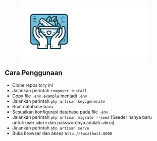 <p align="center"><img src="public\backend\assets\images\foodify-light-logo.png" width="400" alt="Foodify Logo"></p>

## Cara Penggunaan

- Clone repository ini
- Jalankan perintah `composer install`
- Copy file `.env.example` menjadi `.env`
- Jalankan perintah `php artisan key:generate`
- Buat database baru
- Sesuaikan konfigurasi database pada file `.env`
- Jalankan perintah `php artisan migrate --seed` (Seeder hanya baru untuk user `admin` dan passwordnya adalah `admin`)
- Jalankan perintah `php artisan serve`
- Buka browser dan akses `http://localhost:8000`
